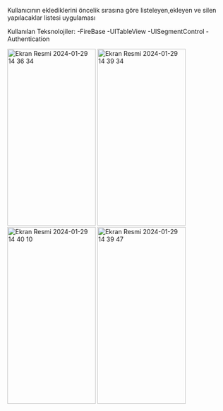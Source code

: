 Kullanıcının eklediklerini öncelik sırasına göre listeleyen,ekleyen ve silen yapılacaklar listesi uygulaması


Kullanılan Teksnolojiler:
-FireBase
-UITableView
-UISegmentControl
-Authentication





<img width="200" height="400" alt="Ekran Resmi 2024-01-29 14 36 34" src="https://github.com/ibrahimturk25/ToDo-App/assets/142541506/71df959e-10dc-4f44-a6e4-8e6319e2d5ad">
<img width="200" height="400" alt="Ekran Resmi 2024-01-29 14 39 34" src="https://github.com/ibrahimturk25/ToDo-App/assets/142541506/7be1f49b-aff1-4100-90f5-6915178cd8cb">
<img width="200" height="400" alt="Ekran Resmi 2024-01-29 14 40 10" src="https://github.com/ibrahimturk25/ToDo-App/assets/142541506/15eab87e-0246-4e2c-b4a8-b9cbccb94474">
<img width="200" height="400" alt="Ekran Resmi 2024-01-29 14 39 47" src="https://github.com/ibrahimturk25/ToDo-App/assets/142541506/ec490cd5-ca5f-4e23-af73-2d329a61254c">

